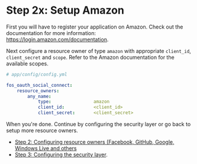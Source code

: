 Step 2x: Setup Amazon
=====================
First you will have to register your application on Amazon. Check out the
documentation for more information: https://login.amazon.com/documentation.

Next configure a resource owner of type `amazon` with appropriate
`client_id`, `client_secret` and `scope`. Refer to the Amazon documentation
for the available scopes.

``` yaml
# app/config/config.yml

fos_oauth_social_connect:
    resource_owners:
        any_name:
            type:                amazon
            client_id:           <client_id>
            client_secret:       <client_secret>
```

When you're done. Continue by configuring the security layer or go back to
setup more resource owners.

- [Step 2: Configuring resource owners (Facebook, GitHub, Google, Windows Live and others](../2-configuring_resource_owners.md)
- [Step 3: Configuring the security layer](../3-configuring_the_security_layer.md).
